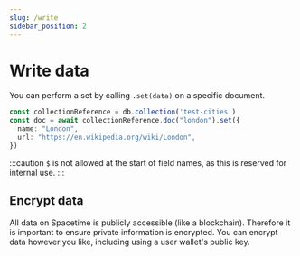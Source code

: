 ```yaml
---
slug: /write
sidebar_position: 2
---
```


# Write data

You can perform a set by calling `.set(data)` on a specific document.

```ts
const collectionReference = db.collection('test-cities')
const doc = await collectionReference.doc("london").set({
  name: "London",
  url: "https://en.wikipedia.org/wiki/London",
})
```

:::caution
`$` is not allowed at the start of field names, as this is reserved for internal use.
:::

## Encrypt data

All data on Spacetime is publicly accessible (like a blockchain). Therefore it is important to ensure private information is encrypted. You can encrypt data however you like, including using a user wallet's public key.